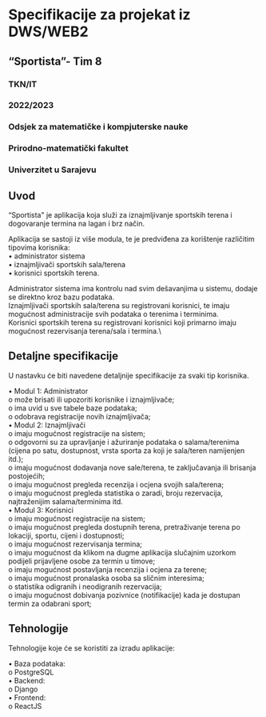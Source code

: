 # Specifikacije za projekat iz DWS/WEB2
## “Sportista”- Tim 8

### TKN/IT
### 2022/2023 
### Odsjek za matematičke i kompjuterske nauke 
### Prirodno-matematički fakultet 
### Univerzitet u Sarajevu 

## Uvod

“Sportista" je aplikacija koja služi za iznajmljivanje sportskih terena i dogovaranje termina na lagan i brz način.

Aplikacija se sastoji iz više modula, te je predviđena za korištenje različitim tipovima korisnika:\
    • administrator sistema\
    • iznajmljivači sportskih sala/terena\
    • korisnici sportskih terena.

Administrator sistema ima kontrolu nad svim dešavanjima u sistemu, dodaje se direktno kroz bazu podataka.\
Iznajmljivači sportskih sala/terena su registrovani korisnici, te imaju mogućnost administracije svih podataka o terenima i terminima.\
Korisnici sportskih terena su registrovani korisnici koji primarno imaju mogućnost rezervisanja terena/sala i termina.\

## Detaljne specifikacije

U nastavku će biti navedene detaljnije specifikacije za svaki tip korisnika.

• Modul 1: Administrator\
    o može brisati ili upozoriti korisnike i iznajmljivače;\
    o ima uvid u sve tabele baze podataka;\
    o odobrava registracije novih iznajmljivača; \
• Modul 2: Iznajmljivači\
    o imaju mogućnost registracije na sistem;\
    o odgovorni su za upravljanje i ažuriranje podataka o salama/terenima (cijena po satu, dostupnost, vrsta sporta za koji je sala/teren namijenjen itd.);\
    o imaju mogućnost dodavanja nove sale/terena, te zaključavanja ili brisanja postojećih;\
    o imaju mogućnost pregleda recenzija i ocjena svojih sala/terena;\
    o imaju mogućnost pregleda statistika o zaradi, broju rezervacija, najtraženijim salama/terminima itd. \
• Modul 3: Korisnici\
    o imaju mogućnost registracije na sistem;\
    o imaju mogućnost pregleda dostupnih terena, pretraživanje terena po lokaciji, sportu, cijeni i dostupnosti;\
    o imaju mogućnost rezervisanja termina;\
    o imaju mogućnost da klikom na dugme aplikacija slučajnim uzorkom podijeli prijavljene osobe za termin u timove;\
    o imaju mogućnost postavljanja recenzija i ocjena za terene;\
    o imaju mogućnost pronalaska osoba sa sličnim interesima;\
    o statistika odigranih i neodigranih rezervacija;\
    o imaju mogućnost dobivanja pozivnice (notifikacije) kada je dostupan termin za odabrani sport; 

## Tehnologije

Tehnologije koje će se koristiti za izradu aplikacije:

• Baza podataka:\
    o PostgreSQL\
• Backend:\
    o Django\
• Frontend:\
    o ReactJS
